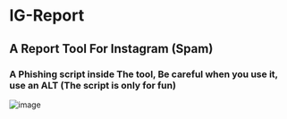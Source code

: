 # IG-Report
## A Report Tool For Instagram (Spam)
### A Phishing script inside The tool, Be careful when you use it, use an ALT (The script is only for fun)

![image](https://user-images.githubusercontent.com/77563746/114433294-b2322400-9bd2-11eb-9ecb-632d8caaad61.png)



